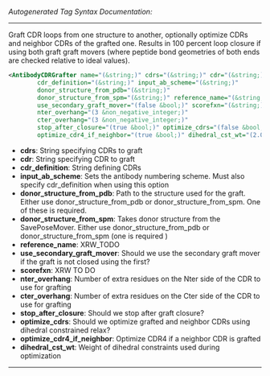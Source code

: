 _Autogenerated Tag Syntax Documentation:_

---
Graft CDR loops from one structure to another, optionally optimize CDRs and neighbor CDRs of the grafted one. Results in 100 percent loop closure if using both graft graft movers (where peptide bond geometries of both ends are checked relative to ideal values).

```xml
<AntibodyCDRGrafter name="(&string;)" cdrs="(&string;)" cdr="(&string;)"
        cdr_definition="(&string;)" input_ab_scheme="(&string;)"
        donor_structure_from_pdb="(&string;)"
        donor_structure_from_spm="(&string;)" reference_name="(&string;)"
        use_secondary_graft_mover="(false &bool;)" scorefxn="(&string;)"
        nter_overhang="(3 &non_negative_integer;)"
        cter_overhang="(3 &non_negative_integer;)"
        stop_after_closure="(true &bool;)" optimize_cdrs="(false &bool;)"
        optimize_cdr4_if_neighbor="(true &bool;)" dihedral_cst_wt="(2.0 &real;)" />
```

-   **cdrs**: String specifying CDRs to graft
-   **cdr**: String specifying CDR to graft
-   **cdr_definition**: String defining CDRs
-   **input_ab_scheme**: Sets the antibody numbering scheme. Must also specify cdr_definition when using this option
-   **donor_structure_from_pdb**: Path to the structure used for the graft. Either use donor_structure_from_pdb or donor_structure_from_spm. One of these is required.
-   **donor_structure_from_spm**: Takes donor structure from the SavePoseMover. Either use donor_structure_from_pdb or donor_structure_from_spm (one is required )
-   **reference_name**: XRW_TODO
-   **use_secondary_graft_mover**: Should we use the secondary graft mover if the graft is not closed using the first?
-   **scorefxn**: XRW TO DO
-   **nter_overhang**: Number of extra residues on the Nter side of the CDR to use for grafting
-   **cter_overhang**: Number of extra residues on the Cter side of the CDR to use for grafting
-   **stop_after_closure**: Should we stop after graft closure?
-   **optimize_cdrs**: Should we optimize grafted and neighbor CDRs using dihedral constrained relax?
-   **optimize_cdr4_if_neighbor**: Optimize CDR4 if a neighbor CDR is grafted
-   **dihedral_cst_wt**: Weight of dihedral constraints used during optimization

---
